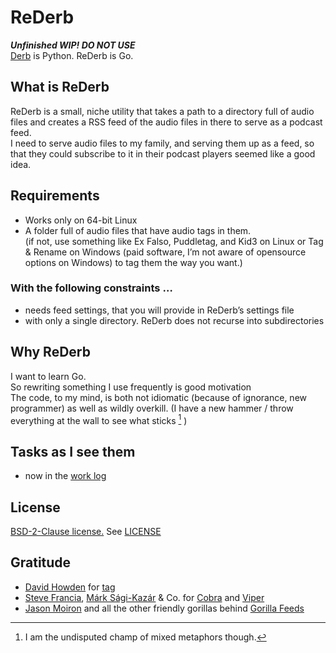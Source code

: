 # ReDerb

***Unfinished WIP! DO NOT USE***  
[Derb](https://github.com/jasonbraganza/derb) is Python. ReDerb is Go.

## What is ReDerb
ReDerb is a small, niche utility that takes a path to a directory full of audio files
and creates a RSS feed of the audio files in there to serve as a podcast feed.  
I need to serve audio files to my family, and serving them up as a feed, 
so that they could subscribe to it in their podcast players seemed like a good idea.

## Requirements
- Works only on 64-bit Linux
- A folder full of audio files that have audio tags in them.  
 (if not, use something like Ex Falso, Puddletag, and Kid3 on Linux or Tag & Rename on Windows (paid software, I’m not aware of opensource options on Windows) to tag them the way you want.)

### With the following constraints …
- needs feed settings, that you will provide in ReDerb’s settings file
- with only a single directory. ReDerb does not recurse into subdirectories

## Why ReDerb
I want to learn Go.  
So rewriting something I use frequently is good motivation  
The code, to my mind, is both not idiomatic (because of ignorance, new programmer) as well as wildly overkill. (I have a new hammer / throw everything at the wall to see what sticks [^1] )

[^1]: I am the undisputed champ of mixed metaphors though.

## Tasks as I see them
- now in the [work log](work-log.md)

## License
[BSD-2-Clause license.](https://opensource.org/license/bsd-2-clause)
See [LICENSE](LICENSE)

## Gratitude
- [David Howden](https://github.com/dhowden) for [tag](https://github.com/dhowden/tag)
- [Steve Francia](https://spf13.com/), [Márk Sági-Kazár](https://github.com/sagikazarmark) & Co. for [Cobra](https://github.com/spf13/cobra) and [Viper](https://github.com/spf13/viper)
- [Jason Moiron](https://github.com/jmoiron) and all the other friendly gorillas behind [Gorilla Feeds](https://github.com/gorilla/feeds)